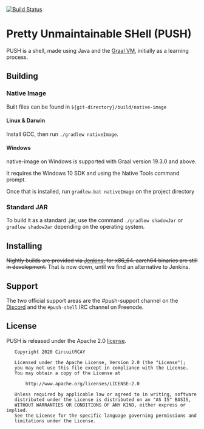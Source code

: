 [![Build Status](https://ci.circuitrcay.com/job/PUSH/badge/icon?style=flat-square)](https://ci.circuitrcay.com/job/PUSH/)
# Pretty Unmaintainable SHell (PUSH)
PUSH is a shell, made using Java and the [Graal VM](https://www.graalvm.org), initially as a learning process.

## Building

### Native Image
Built files can be found in `${git-directory}/build/native-image`
#### Linux & Darwin
Install GCC, then run `./gradlew nativeImage`.

#### Windows
native-image on Windows is supported with Graal version 19.3.0 and above.

It requires the Windows 10 SDK and using the Native Tools command prompt.

Once that is installed, run `gradlew.bat nativeImage` on the project directory

### Standard JAR
To build it as a standard .jar, use the command `./gradlew shadowJar` or `gradlew shadowJar` depending on the operating system.

## Installing
~~Nightly builds are provided via [Jenkins](https://ci.circuitrcay.com/job/PUSH/), for x86_64. aarch64 binaries are still in development.~~ That is now down, until we find an alternative to Jenkins.

## Support
The two official support areas are the #push-support channel on the [Discord](https://discord.gg/ssdp3sN) and the `#push-shell` IRC channel on Freenode.

## License
PUSH is released under the Apache 2.0 [license](https://github.com/CircuitCodes/Push/blob/master/LICENSE).
```
   Copyright 2020 CircuitRCAY

   Licensed under the Apache License, Version 2.0 (the "License");
   you may not use this file except in compliance with the License.
   You may obtain a copy of the License at

       http://www.apache.org/licenses/LICENSE-2.0

   Unless required by applicable law or agreed to in writing, software
   distributed under the License is distributed on an "AS IS" BASIS,
   WITHOUT WARRANTIES OR CONDITIONS OF ANY KIND, either express or implied.
   See the License for the specific language governing permissions and
   limitations under the License.

```
